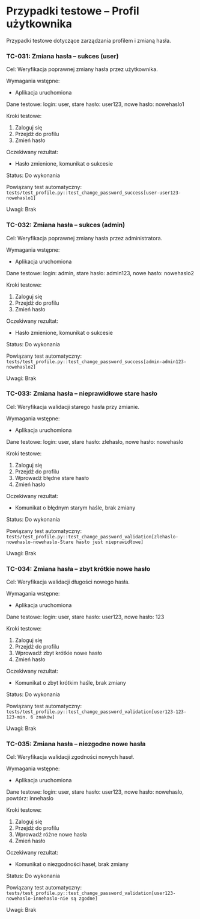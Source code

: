 # Przypadki testowe – Profil użytkownika

Przypadki testowe dotyczące zarządzania profilem i zmianą hasła.

### TC-031: Zmiana hasła – sukces (user)

Cel:
Weryfikacja poprawnej zmiany hasła przez użytkownika.

Wymagania wstępne:
- Aplikacja uruchomiona

Dane testowe:
login: user, stare hasło: user123, nowe hasło: nowehaslo1

Kroki testowe:
1. Zaloguj się
2. Przejdź do profilu
3. Zmień hasło

Oczekiwany rezultat:
- Hasło zmienione, komunikat o sukcesie

Status: Do wykonania

Powiązany test automatyczny:
`tests/test_profile.py::test_change_password_success[user-user123-nowehaslo1]`

Uwagi:
Brak

### TC-032: Zmiana hasła – sukces (admin)

Cel:
Weryfikacja poprawnej zmiany hasła przez administratora.

Wymagania wstępne:
- Aplikacja uruchomiona

Dane testowe:
login: admin, stare hasło: admin123, nowe hasło: nowehaslo2

Kroki testowe:
1. Zaloguj się
2. Przejdź do profilu
3. Zmień hasło

Oczekiwany rezultat:
- Hasło zmienione, komunikat o sukcesie

Status: Do wykonania

Powiązany test automatyczny:
`tests/test_profile.py::test_change_password_success[admin-admin123-nowehaslo2]`

Uwagi:
Brak

### TC-033: Zmiana hasła – nieprawidłowe stare hasło

Cel:
Weryfikacja walidacji starego hasła przy zmianie.

Wymagania wstępne:
- Aplikacja uruchomiona

Dane testowe:
login: user, stare hasło: zlehaslo, nowe hasło: nowehaslo

Kroki testowe:
1. Zaloguj się
2. Przejdź do profilu
3. Wprowadź błędne stare hasło
4. Zmień hasło

Oczekiwany rezultat:
- Komunikat o błędnym starym haśle, brak zmiany

Status: Do wykonania

Powiązany test automatyczny:
`tests/test_profile.py::test_change_password_validation[zlehaslo-nowehaslo-nowehaslo-Stare hasło jest nieprawidłowe]`

Uwagi:
Brak

### TC-034: Zmiana hasła – zbyt krótkie nowe hasło

Cel:
Weryfikacja walidacji długości nowego hasła.

Wymagania wstępne:
- Aplikacja uruchomiona

Dane testowe:
login: user, stare hasło: user123, nowe hasło: 123

Kroki testowe:
1. Zaloguj się
2. Przejdź do profilu
3. Wprowadź zbyt krótkie nowe hasło
4. Zmień hasło

Oczekiwany rezultat:
- Komunikat o zbyt krótkim haśle, brak zmiany

Status: Do wykonania

Powiązany test automatyczny:
`tests/test_profile.py::test_change_password_validation[user123-123-123-min. 6 znaków]`

Uwagi:
Brak

### TC-035: Zmiana hasła – niezgodne nowe hasła

Cel:
Weryfikacja walidacji zgodności nowych haseł.

Wymagania wstępne:
- Aplikacja uruchomiona

Dane testowe:
login: user, stare hasło: user123, nowe hasło: nowehaslo, powtórz: innehaslo

Kroki testowe:
1. Zaloguj się
2. Przejdź do profilu
3. Wprowadź różne nowe hasła
4. Zmień hasło

Oczekiwany rezultat:
- Komunikat o niezgodności haseł, brak zmiany

Status: Do wykonania

Powiązany test automatyczny:
`tests/test_profile.py::test_change_password_validation[user123-nowehaslo-innehaslo-nie są zgodne]`

Uwagi:
Brak

